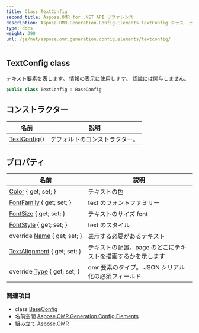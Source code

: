 ```yaml
---
title: Class TextConfig
second_title: Aspose.OMR for .NET API リファレンス
description: Aspose.OMR.Generation.Config.Elements.TextConfig クラス. テキスト要素を表します 情報の表示に使用します 認識には関与しません
type: docs
weight: 390
url: /ja/net/aspose.omr.generation.config.elements/textconfig/
---
```

## TextConfig class

テキスト要素を表します。 情報の表示に使用します。 認識には関与しません。

```csharp
public class TextConfig : BaseConfig
```

## コンストラクター

| 名前 | 説明 |
| --- | --- |
| [TextConfig](textconfig/)() | デフォルトのコンストラクター。 |

## プロパティ

| 名前 | 説明 |
| --- | --- |
| [Color](../../aspose.omr.generation.config.elements/textconfig/color/) { get; set; } | テキストの色 |
| [FontFamily](../../aspose.omr.generation.config.elements/textconfig/fontfamily/) { get; set; } | text のフォントファミリー |
| [FontSize](../../aspose.omr.generation.config.elements/textconfig/fontsize/) { get; set; } | テキストのサイズ font |
| [FontStyle](../../aspose.omr.generation.config.elements/textconfig/fontstyle/) { get; set; } | text のスタイル |
| override [Name](../../aspose.omr.generation.config.elements/textconfig/name/) { get; set; } | 表示する必要があるテキスト |
| [TextAlignment](../../aspose.omr.generation.config.elements/textconfig/textalignment/) { get; set; } | テキストの配置。page のどこにテキストを描画するかを示します |
| override [Type](../../aspose.omr.generation.config.elements/textconfig/type/) { get; set; } | omr 要素のタイプ。 JSON シリアル化の必須フィールド. |

### 関連項目

* class [BaseConfig](../../aspose.omr.generation.config/baseconfig/)
* 名前空間 [Aspose.OMR.Generation.Config.Elements](../../aspose.omr.generation.config.elements/)
* 組み立て [Aspose.OMR](../../)


